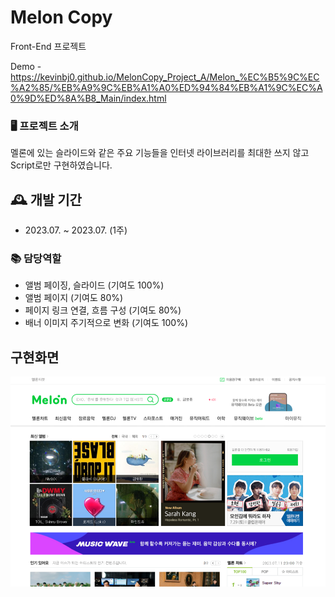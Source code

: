 
# Melon Copy
Front-End 프로젝트

Demo - https://kevinbj0.github.io/MelonCopy_Project_A/Melon_%EC%B5%9C%EC%A2%85/%EB%A9%9C%EB%A1%A0%ED%94%84%EB%A1%9C%EC%A0%9D%ED%8A%B8_Main/index.html

### 🖥️ 프로젝트 소개
멜론에 있는 슬라이드와 같은 주요 기능들을 인터넷 라이브러리를 최대한 쓰지 않고 Script로만 구현하였습니다.
<br>

## 🕰️ 개발 기간
 * 2023.07. ~ 2023.07. (1주)

### 📚 담당역할
- 앨범 페이징, 슬라이드 (기여도 100%)
- 앨범 페이지 (기여도 80%)
- 페이지 링크 연결, 흐름 구성 (기여도 80%)
- 배너 이미지 주기적으로 변화 (기여도 100%)

## 구현화면

<img src = "https://github.com/kevinbj0/image/blob/main/%EB%A9%9C%EB%A1%A0%EC%B9%B4%ED%94%BC.png?raw=true">



